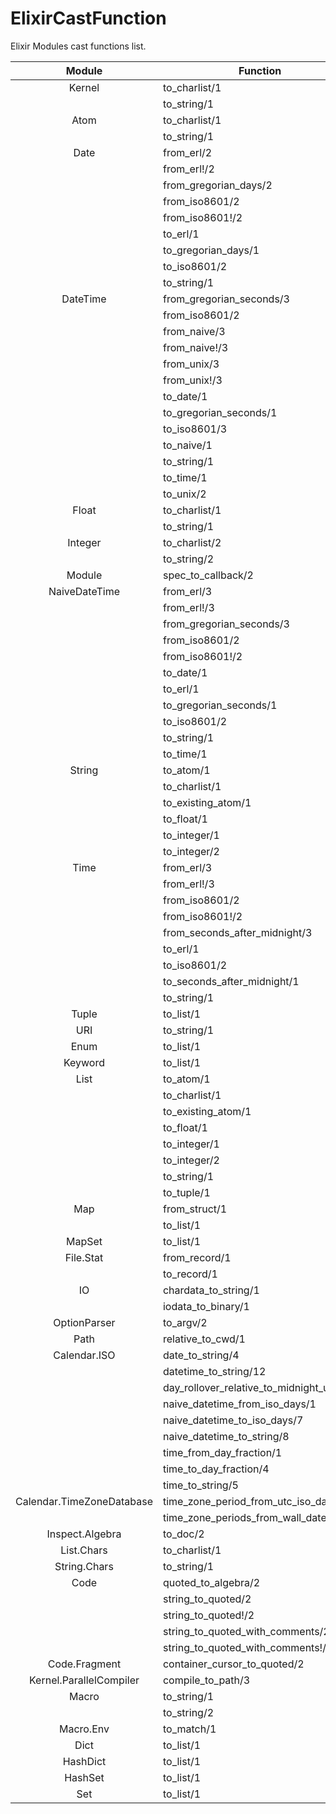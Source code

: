 # ElixirCastFunction

Elixir Modules cast functions list.

| Module | Function |
| :-: | --- |
| Kernel | to_charlist/1 |
|  | to_string/1 |
| Atom | to_charlist/1 |
|  | to_string/1 |
| Date | from_erl/2 |
|  | from_erl!/2 |
|  | from_gregorian_days/2 |
|  | from_iso8601/2 |
|  | from_iso8601!/2 |
|  | to_erl/1 |
|  | to_gregorian_days/1 |
|  | to_iso8601/2 |
|  | to_string/1 |
| DateTime | from_gregorian_seconds/3 |
|  | from_iso8601/2 |
|  | from_naive/3 |
|  | from_naive!/3 |
|  | from_unix/3 |
|  | from_unix!/3 |
|  | to_date/1 |
|  | to_gregorian_seconds/1 |
|  | to_iso8601/3 |
|  | to_naive/1 |
|  | to_string/1 |
|  | to_time/1 |
|  | to_unix/2 |
| Float | to_charlist/1 |
|  | to_string/1 |
| Integer | to_charlist/2 |
|  | to_string/2 |
| Module | spec_to_callback/2 |
| NaiveDateTime | from_erl/3 |
|  | from_erl!/3 |
|  | from_gregorian_seconds/3 |
|  | from_iso8601/2 |
|  | from_iso8601!/2 |
|  | to_date/1 |
|  | to_erl/1 |
|  | to_gregorian_seconds/1 |
|  | to_iso8601/2 |
|  | to_string/1 |
|  | to_time/1 |
| String | to_atom/1 |
|  | to_charlist/1 |
|  | to_existing_atom/1 |
|  | to_float/1 |
|  | to_integer/1 |
|  | to_integer/2 |
| Time | from_erl/3 |
|  | from_erl!/3 |
|  | from_iso8601/2 |
|  | from_iso8601!/2 |
|  | from_seconds_after_midnight/3 |
|  | to_erl/1 |
|  | to_iso8601/2 |
|  | to_seconds_after_midnight/1 |
|  | to_string/1 |
| Tuple | to_list/1 |
| URI | to_string/1 |
| Enum | to_list/1 |
| Keyword | to_list/1 |
| List | to_atom/1 |
|  | to_charlist/1 |
|  | to_existing_atom/1 |
|  | to_float/1 |
|  | to_integer/1 |
|  | to_integer/2 |
|  | to_string/1 |
|  | to_tuple/1 |
| Map | from_struct/1 |
|  | to_list/1 |
| MapSet | to_list/1 |
| File.Stat | from_record/1 |
|  | to_record/1 |
| IO | chardata_to_string/1 |
|  | iodata_to_binary/1 |
| OptionParser | to_argv/2 |
| Path | relative_to_cwd/1 |
| Calendar.ISO | date_to_string/4 |
|  | datetime_to_string/12 |
|  | day_rollover_relative_to_midnight_utc/0 |
|  | naive_datetime_from_iso_days/1 |
|  | naive_datetime_to_iso_days/7 |
|  | naive_datetime_to_string/8 |
|  | time_from_day_fraction/1 |
|  | time_to_day_fraction/4 |
|  | time_to_string/5 |
| Calendar.TimeZoneDatabase | time_zone_period_from_utc_iso_days/2 |
|  | time_zone_periods_from_wall_datetime/2 |
| Inspect.Algebra | to_doc/2 |
| List.Chars | to_charlist/1 |
| String.Chars | to_string/1 |
| Code | quoted_to_algebra/2 |
|  | string_to_quoted/2 |
|  | string_to_quoted!/2 |
|  | string_to_quoted_with_comments/2 |
|  | string_to_quoted_with_comments!/2 |
| Code.Fragment | container_cursor_to_quoted/2 |
| Kernel.ParallelCompiler | compile_to_path/3 |
| Macro | to_string/1 |
|  | to_string/2 |
| Macro.Env | to_match/1 |
| Dict | to_list/1 |
| HashDict | to_list/1 |
| HashSet | to_list/1 |
| Set | to_list/1 |
